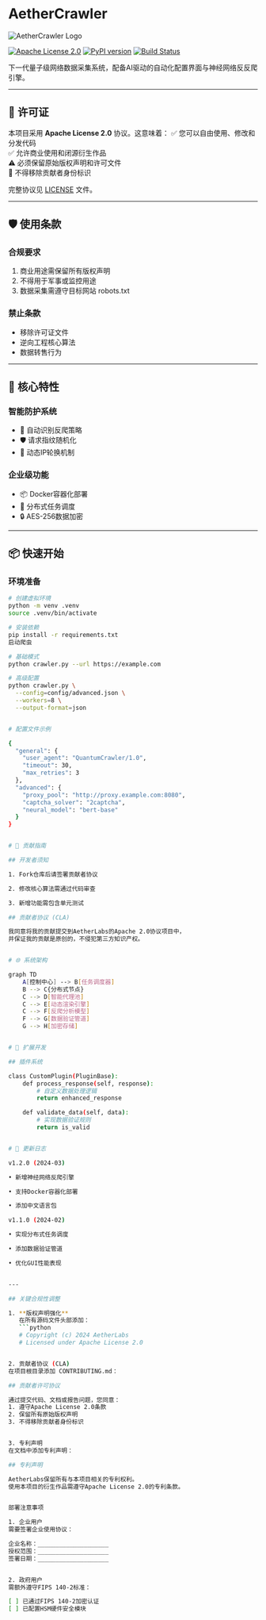 # AetherCrawler

![AetherCrawler Logo](https://via.placeholder.com/512x256.png?text=AetherCrawler)

[![Apache License 2.0](https://img.shields.io/github/license/yourusername/AetherCrawler)](LICENSE)
[![PyPI version](https://img.shields.io/pypi/v/aethercrawler)](https://pypi.org/project/aethercrawler/)
[![Build Status](https://img.shields.io/travis/yourusername/AetherCrawler)](https://travis-ci.com/yourusername/AetherCrawler)

下一代量子级网络数据采集系统，配备AI驱动的自动化配置界面与神经网络反反爬引擎。

---

## 📜 许可证

本项目采用 **Apache License 2.0** 协议。这意味着：
✅ 您可以自由使用、修改和分发代码  
✅ 允许商业使用和闭源衍生作品  
⚠️ 必须保留原始版权声明和许可文件  
🚫 不得移除贡献者身份标识  

完整协议见 [LICENSE](LICENSE) 文件。

---

## 🛡️ 使用条款

### 合规要求
1. 商业用途需保留所有版权声明
2. 不得用于军事或监控用途
3. 数据采集需遵守目标网站 robots.txt

### 禁止条款
- 移除许可证文件
- 逆向工程核心算法
- 数据转售行为

---

## 🚀 核心特性

### 智能防护系统
- 🔐 自动识别反爬策略
- 🛡️ 请求指纹随机化
- 🔄 动态IP轮换机制

### 企业级功能
- 📦 Docker容器化部署
- 🤖 分布式任务调度
- 🔒 AES-256数据加密

---

## 📦 快速开始

### 环境准备
```bash
# 创建虚拟环境
python -m venv .venv
source .venv/bin/activate

# 安装依赖
pip install -r requirements.txt
启动爬虫

# 基础模式
python crawler.py --url https://example.com

# 高级配置
python crawler.py \
  --config=config/advanced.json \
  --workers=8 \
  --output-format=json


# 配置文件示例

{
  "general": {
    "user_agent": "QuantumCrawler/1.0",
    "timeout": 30,
    "max_retries": 3
  },
  "advanced": {
    "proxy_pool": "http://proxy.example.com:8080",
    "captcha_solver": "2captcha",
    "neural_model": "bert-base"
  }
}


# 📝 贡献指南

## 开发者须知

1. Fork仓库后请签署贡献者协议

2. 修改核心算法需通过代码审查

3. 新增功能需包含单元测试

## 贡献者协议 (CLA)

我同意将我的贡献提交到AetherLabs的Apache 2.0协议项目中，
并保证我的贡献是原创的，不侵犯第三方知识产权。


# 🌐 系统架构

graph TD
    A[控制中心] --> B[任务调度器]
    B --> C{分布式节点}
    C --> D[智能代理池]
    C --> E[动态渲染引擎]
    C --> F[反爬分析模型]
    F --> G[数据验证管道]
    G --> H[加密存储]


# 🔧 扩展开发

## 插件系统

class CustomPlugin(PluginBase):
    def process_response(self, response):
        # 自定义数据处理逻辑
        return enhanced_response

    def validate_data(self, data):
        # 实现数据验证规则
        return is_valid


# 📜 更新日志

v1.2.0 (2024-03)

• 新增神经网络反爬引擎

• 支持Docker容器化部署

• 添加中文语言包

v1.1.0 (2024-02)

• 实现分布式任务调度

• 添加数据验证管道

• 优化GUI性能表现


---

## 关键合规性调整

1. **版权声明强化**  
   在所有源码文件头部添加：
   ```python
   # Copyright (c) 2024 AetherLabs
   # Licensed under Apache License 2.0


2. 贡献者协议 (CLA)
在项目根目录添加 CONTRIBUTING.md：

## 贡献者许可协议

通过提交代码、文档或报告问题，您同意：
1. 遵守Apache License 2.0条款
2. 保留所有原始版权声明
3. 不得移除贡献者身份标识


3. 专利声明
在文档中添加专利声明：

## 专利声明

AetherLabs保留所有与本项目相关的专利权利。
使用本项目的衍生作品需遵守Apache License 2.0的专利条款。


部署注意事项

1. 企业用户
需要签署企业使用协议：

企业名称：____________________
授权范围：____________________
签署日期：____________________


2. 政府用户
需额外遵守FIPS 140-2标准：

[ ] 已通过FIPS 140-2加密认证
[ ] 已配置HSM硬件安全模块
